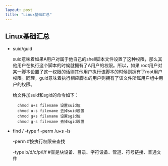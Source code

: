 ```yaml
---
layout: post
title: "Linux基础汇总"
---
```


## Linux基础汇总


* suid/guid

	suid意味着如果A用户对属于他自己的shell脚本文件设置了这种权限，那么其他用户在执行这个脚本的时候就拥有了A用户的权限。所以，如果 root用户对某一脚本设置了这一权限的话则其他用户执行该脚本的时候则拥有了root用户权限。同理，guid意味着执行相应脚本的用户则拥有了该文件所属用户组中用户的权限。

	给文件加suid和sgid的命令如下：

	    chmod u+s filename 设置suid位
	    chmod u-s filename 去掉suid设置
	    chmod g+s filename 设置sgid位
	    chmod g-s filename 去掉sgid设置

* find / -type f -perm /u+s -ls

	-perm #按执行权限来查找

	-type b/d/c/p/l/f #查是块设备、目录、字符设备、管道、符号链接、普通文件

